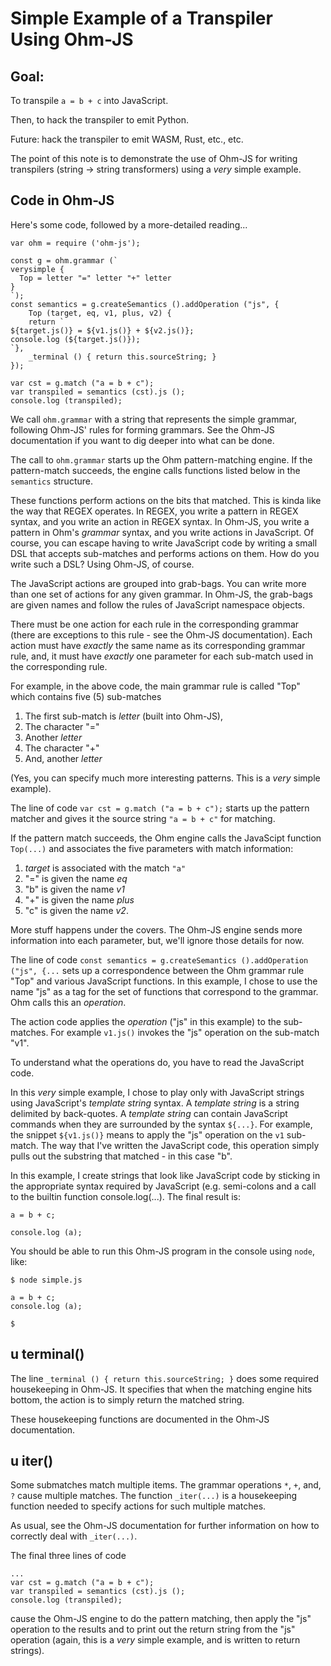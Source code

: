 # Simple Example of a Transpiler Using Ohm-JS

## Goal:
To transpile `a = b + c` into JavaScript.

Then, to hack the transpiler to emit Python.

Future: hack the transpiler to emit WASM, Rust, etc., etc.

The point of this note is to demonstrate the use of Ohm-JS for writing transpilers (string -> string transformers) using a *very* simple example.


## Code in Ohm-JS

Here's some code, followed by a more-detailed reading...

```
var ohm = require ('ohm-js');

const g = ohm.grammar (`
verysimple {
  Top = letter "=" letter "+" letter
}
`);
const semantics = g.createSemantics ().addOperation ("js", {
    Top (target, eq, v1, plus, v2) {
	return `
${target.js()} = ${v1.js()} + ${v2.js()};
console.log (${target.js()});
`},
    _terminal () { return this.sourceString; }
});

var cst = g.match ("a = b + c");
var transpiled = semantics (cst).js ();
console.log (transpiled);

```

We call `ohm.grammar` with a string that represents the simple grammar, following Ohm-JS' rules for forming grammars.  See the Ohm-JS documentation if you want to dig deeper into what can be done.

The call to `ohm.grammar` starts up the Ohm pattern-matching engine.  If the pattern-match succeeds, the engine calls functions listed below in the `semantics` structure.

These functions perform actions on the bits that matched.  This is kinda like the way that REGEX operates.  In REGEX, you write a pattern in REGEX syntax, and you write an action in REGEX syntax.  In Ohm-JS, you write a pattern in Ohm's *grammar* syntax, and you write actions in JavaScript.  Of course, you can escape having to write JavaScript code by writing a small DSL that accepts sub-matches and performs actions on them. How do you write such a DSL?  Using Ohm-JS, of course.

The JavaScript actions are grouped into grab-bags.  You can write more than one set of actions for any given grammar.  In Ohm-JS, the grab-bags are given names and follow the rules of JavaScript namespace objects.

There must be one action for each rule in the corresponding grammar (there are exceptions to this rule - see the Ohm-JS documentation).  Each action must have *exactly* the same name as its corresponding grammar rule, and, it must have *exactly* one parameter for each sub-match used in the corresponding rule.

For example, in the above code, the main grammar rule is called "Top" which contains five (5) sub-matches
1. The first sub-match is *letter* (built into Ohm-JS), 
2. The character "="
3. Another *letter*
4. The character "+"
5. And, another *letter*

(Yes, you can specify much more interesting patterns.  This is a *very* simple example).

The line of code `var cst = g.match ("a = b + c");` starts up the pattern matcher and gives it the source string `"a = b + c"` for matching.

If the pattern match succeeds, the Ohm engine calls the JavaScipt function `Top(...)` and associates the five parameters with match information:
1. *target* is associated with the match `"a"`
2. "=" is given the name *eq*
3. "b" is given the name *v1*
4. "+" is given the name *plus*
5. "c" is given the name *v2*.

More stuff happens under the covers.  The Ohm-JS engine sends more information into each parameter, but, we'll ignore those details for now.

The line of code `const semantics = g.createSemantics ().addOperation ("js", {...` sets up a correspondence between the Ohm grammar rule "Top" and various JavaScript functions.  In this example, I chose to use the name "js" as a tag for the set of functions that correspond to the grammar.  Ohm calls this an *operation*.

The action code applies the *operation* ("js" in this example) to the sub-matches.  For example `v1.js()` invokes the "js" operation on the sub-match "v1".

To understand what the operations do, you have to read the JavaScript code.  

In this *very* simple example, I chose to play only with JavaScript strings using JavaScript's *template string* syntax.  A *template string* is a string delimited by back-quotes.  A *template string* can contain JavaScript commands when they are surrounded by the syntax `${...}`.  For example, the snippet `${v1.js()}` means to apply the "js" operation on the `v1` sub-match.  The way that I've written the JavaScript code, this operation simply pulls out the substring that matched - in this case "b".

In this example, I create strings that look like JavaScript code by sticking in the appropriate syntax required by JavaScript (e.g. semi-colons and a call to the builtin function console.log(...).  The final result is:
```
a = b + c;

console.log (a);
```

You should be able to run this Ohm-JS program in the console using `node`, like:
```
$ node simple.js

a = b + c;
console.log (a);

$
```

## u terminal()
The line `_terminal () { return this.sourceString; }` does some required housekeeping in Ohm-JS.  It specifies that when the matching engine hits bottom, the action is to simply return the matched string.

These housekeeping functions are documented in the Ohm-JS documentation.
## u iter()
Some submatches match multiple items.  The grammar operations `*`, `+`, and, `?` cause multiple matches.  The function `_iter(...)` is a housekeeping function needed to specify actions for such multiple matches.

As usual, see the Ohm-JS documentation for further information on how to correctly deal with `_iter(...)`.

The final three lines of code
```
...
var cst = g.match ("a = b + c");
var transpiled = semantics (cst).js ();
console.log (transpiled);
```
cause the Ohm-JS engine to do the pattern matching, then apply the "js" operation to the results and to print out the return string from the "js" operation (again, this is a *very* simple example, and is written to return strings).
